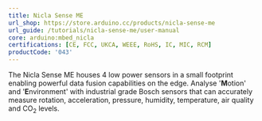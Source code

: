```yaml
---
title: Nicla Sense ME
url_shop: https://store.arduino.cc/products/nicla-sense-me
url_guide: /tutorials/nicla-sense-me/user-manual
core: arduino:mbed_nicla
certifications: [CE, FCC, UKCA, WEEE, RoHS, IC, MIC, RCM]
productCode: '043'
---
```


The Nicla Sense ME houses 4 low power sensors in a small footprint enabling powerful data fusion capabilities on the edge. Analyse '**M**otion' and '**E**nvironment' with industrial grade Bosch sensors that can accurately measure rotation, acceleration, pressure, humidity, temperature, air quality and CO<sub>2</sub> levels.
